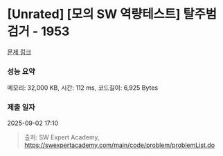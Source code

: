 # [Unrated] [모의 SW 역량테스트] 탈주범 검거 - 1953 

[문제 링크](https://swexpertacademy.com/main/code/problem/problemDetail.do?contestProbId=AV5PpLlKAQ4DFAUq) 

### 성능 요약

메모리: 32,000 KB, 시간: 112 ms, 코드길이: 6,925 Bytes

### 제출 일자

2025-09-02 17:10



> 출처: SW Expert Academy, https://swexpertacademy.com/main/code/problem/problemList.do